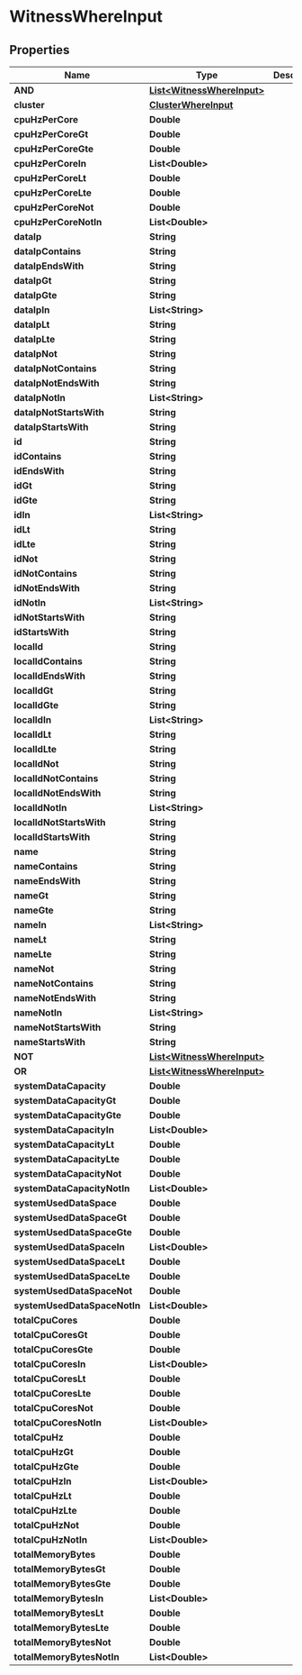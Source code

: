 

# WitnessWhereInput


## Properties

Name | Type | Description | Notes
------------ | ------------- | ------------- | -------------
**AND** | [**List&lt;WitnessWhereInput&gt;**](WitnessWhereInput.md) |  |  [optional]
**cluster** | [**ClusterWhereInput**](ClusterWhereInput.md) |  |  [optional]
**cpuHzPerCore** | **Double** |  |  [optional]
**cpuHzPerCoreGt** | **Double** |  |  [optional]
**cpuHzPerCoreGte** | **Double** |  |  [optional]
**cpuHzPerCoreIn** | **List&lt;Double&gt;** |  |  [optional]
**cpuHzPerCoreLt** | **Double** |  |  [optional]
**cpuHzPerCoreLte** | **Double** |  |  [optional]
**cpuHzPerCoreNot** | **Double** |  |  [optional]
**cpuHzPerCoreNotIn** | **List&lt;Double&gt;** |  |  [optional]
**dataIp** | **String** |  |  [optional]
**dataIpContains** | **String** |  |  [optional]
**dataIpEndsWith** | **String** |  |  [optional]
**dataIpGt** | **String** |  |  [optional]
**dataIpGte** | **String** |  |  [optional]
**dataIpIn** | **List&lt;String&gt;** |  |  [optional]
**dataIpLt** | **String** |  |  [optional]
**dataIpLte** | **String** |  |  [optional]
**dataIpNot** | **String** |  |  [optional]
**dataIpNotContains** | **String** |  |  [optional]
**dataIpNotEndsWith** | **String** |  |  [optional]
**dataIpNotIn** | **List&lt;String&gt;** |  |  [optional]
**dataIpNotStartsWith** | **String** |  |  [optional]
**dataIpStartsWith** | **String** |  |  [optional]
**id** | **String** |  |  [optional]
**idContains** | **String** |  |  [optional]
**idEndsWith** | **String** |  |  [optional]
**idGt** | **String** |  |  [optional]
**idGte** | **String** |  |  [optional]
**idIn** | **List&lt;String&gt;** |  |  [optional]
**idLt** | **String** |  |  [optional]
**idLte** | **String** |  |  [optional]
**idNot** | **String** |  |  [optional]
**idNotContains** | **String** |  |  [optional]
**idNotEndsWith** | **String** |  |  [optional]
**idNotIn** | **List&lt;String&gt;** |  |  [optional]
**idNotStartsWith** | **String** |  |  [optional]
**idStartsWith** | **String** |  |  [optional]
**localId** | **String** |  |  [optional]
**localIdContains** | **String** |  |  [optional]
**localIdEndsWith** | **String** |  |  [optional]
**localIdGt** | **String** |  |  [optional]
**localIdGte** | **String** |  |  [optional]
**localIdIn** | **List&lt;String&gt;** |  |  [optional]
**localIdLt** | **String** |  |  [optional]
**localIdLte** | **String** |  |  [optional]
**localIdNot** | **String** |  |  [optional]
**localIdNotContains** | **String** |  |  [optional]
**localIdNotEndsWith** | **String** |  |  [optional]
**localIdNotIn** | **List&lt;String&gt;** |  |  [optional]
**localIdNotStartsWith** | **String** |  |  [optional]
**localIdStartsWith** | **String** |  |  [optional]
**name** | **String** |  |  [optional]
**nameContains** | **String** |  |  [optional]
**nameEndsWith** | **String** |  |  [optional]
**nameGt** | **String** |  |  [optional]
**nameGte** | **String** |  |  [optional]
**nameIn** | **List&lt;String&gt;** |  |  [optional]
**nameLt** | **String** |  |  [optional]
**nameLte** | **String** |  |  [optional]
**nameNot** | **String** |  |  [optional]
**nameNotContains** | **String** |  |  [optional]
**nameNotEndsWith** | **String** |  |  [optional]
**nameNotIn** | **List&lt;String&gt;** |  |  [optional]
**nameNotStartsWith** | **String** |  |  [optional]
**nameStartsWith** | **String** |  |  [optional]
**NOT** | [**List&lt;WitnessWhereInput&gt;**](WitnessWhereInput.md) |  |  [optional]
**OR** | [**List&lt;WitnessWhereInput&gt;**](WitnessWhereInput.md) |  |  [optional]
**systemDataCapacity** | **Double** |  |  [optional]
**systemDataCapacityGt** | **Double** |  |  [optional]
**systemDataCapacityGte** | **Double** |  |  [optional]
**systemDataCapacityIn** | **List&lt;Double&gt;** |  |  [optional]
**systemDataCapacityLt** | **Double** |  |  [optional]
**systemDataCapacityLte** | **Double** |  |  [optional]
**systemDataCapacityNot** | **Double** |  |  [optional]
**systemDataCapacityNotIn** | **List&lt;Double&gt;** |  |  [optional]
**systemUsedDataSpace** | **Double** |  |  [optional]
**systemUsedDataSpaceGt** | **Double** |  |  [optional]
**systemUsedDataSpaceGte** | **Double** |  |  [optional]
**systemUsedDataSpaceIn** | **List&lt;Double&gt;** |  |  [optional]
**systemUsedDataSpaceLt** | **Double** |  |  [optional]
**systemUsedDataSpaceLte** | **Double** |  |  [optional]
**systemUsedDataSpaceNot** | **Double** |  |  [optional]
**systemUsedDataSpaceNotIn** | **List&lt;Double&gt;** |  |  [optional]
**totalCpuCores** | **Double** |  |  [optional]
**totalCpuCoresGt** | **Double** |  |  [optional]
**totalCpuCoresGte** | **Double** |  |  [optional]
**totalCpuCoresIn** | **List&lt;Double&gt;** |  |  [optional]
**totalCpuCoresLt** | **Double** |  |  [optional]
**totalCpuCoresLte** | **Double** |  |  [optional]
**totalCpuCoresNot** | **Double** |  |  [optional]
**totalCpuCoresNotIn** | **List&lt;Double&gt;** |  |  [optional]
**totalCpuHz** | **Double** |  |  [optional]
**totalCpuHzGt** | **Double** |  |  [optional]
**totalCpuHzGte** | **Double** |  |  [optional]
**totalCpuHzIn** | **List&lt;Double&gt;** |  |  [optional]
**totalCpuHzLt** | **Double** |  |  [optional]
**totalCpuHzLte** | **Double** |  |  [optional]
**totalCpuHzNot** | **Double** |  |  [optional]
**totalCpuHzNotIn** | **List&lt;Double&gt;** |  |  [optional]
**totalMemoryBytes** | **Double** |  |  [optional]
**totalMemoryBytesGt** | **Double** |  |  [optional]
**totalMemoryBytesGte** | **Double** |  |  [optional]
**totalMemoryBytesIn** | **List&lt;Double&gt;** |  |  [optional]
**totalMemoryBytesLt** | **Double** |  |  [optional]
**totalMemoryBytesLte** | **Double** |  |  [optional]
**totalMemoryBytesNot** | **Double** |  |  [optional]
**totalMemoryBytesNotIn** | **List&lt;Double&gt;** |  |  [optional]



